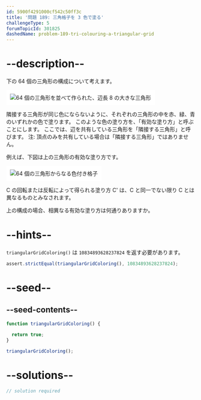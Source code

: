 ```yaml
---
id: 5900f4291000cf542c50ff3c
title: '問題 189: 三角格子を 3 色で塗る'
challengeType: 5
forumTopicId: 301825
dashedName: problem-189-tri-colouring-a-triangular-grid
---
```


# --description--

下の 64 個の三角形の構成について考えます。

<img class="img-responsive center-block" alt="64 個の三角形を並べて作られた、辺長 8 の大きな三角形" src="https://cdn.freecodecamp.org/curriculum/project-euler/tri-colouring-a-triangular-grid-1.gif" style="background-color: white; padding: 10px;" />

隣接する三角形が同じ色にならないように、それぞれの三角形の中を赤、緑、青のいずれかの色で塗ります。 このような色の塗り方を、「有効な塗り方」と呼ぶことにします。 ここでは、辺を共有している三角形を「隣接する三角形」と呼びます。 注: 頂点のみを共有している場合は「隣接する三角形」ではありません。

例えば、下図は上の三角形の有効な塗り方です。

<img class="img-responsive center-block" alt="64 個の三角形からなる色付き格子" src="https://cdn.freecodecamp.org/curriculum/project-euler/tri-colouring-a-triangular-grid-2.gif" style="background-color: white; padding: 10px;" />

C の回転または反転によって得られる塗り方 C' は、C と同一でない限り C とは異なるものとみなされます。

上の構成の場合、相異なる有効な塗り方は何通りありますか。

# --hints--

`triangularGridColoring()` は `10834893628237824` を返す必要があります。

```js
assert.strictEqual(triangularGridColoring(), 10834893628237824);
```

# --seed--

## --seed-contents--

```js
function triangularGridColoring() {

  return true;
}

triangularGridColoring();
```

# --solutions--

```js
// solution required
```
